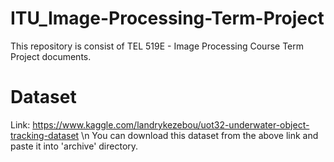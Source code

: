 # ITU_Image-Processing-Term-Project
This repository is consist of TEL 519E - Image Processing Course Term Project documents.

# Dataset 
Link: https://www.kaggle.com/landrykezebou/uot32-underwater-object-tracking-dataset     \n
You can download this dataset from the above link and paste it into 'archive' directory.
